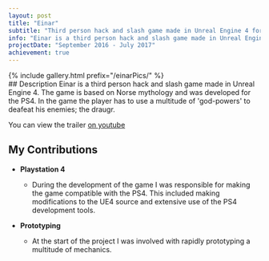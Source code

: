 ```yaml
---
layout: post
title: "Einar"
subtitle: "Third person hack and slash game made in Unreal Engine 4 for PS4."
info: "Einar is a third person hack and slash game made in Unreal Engine 4. The game is based on Norse mythology and was developed for the PS4 by a team of more than 30 students. In the game the player has to use a multitude of 'god-powers' to deafeat his enemies; the draugr."
projectDate: "September 2016 - July 2017"
achievement: true
---
```

<div class="galleryOverlay">
  {% include gallery.html prefix="/einarPics/" %}
  <a href="http://store.steampowered.com/app/674400/Einar/" class="steamOverlayButton"></a>
</div>
## Description
Einar is a third person hack and slash game made in Unreal Engine 4. The game is based on Norse mythology and was developed for the PS4. In the game the player has to use a multitude of 'god-powers' to deafeat his enemies; the draugr.

You can view the trailer [on youtube](https://www.youtube.com/watch?v=cAe5JFwOv6A)


## My Contributions
* __Playstation 4__
  * During the development of the game I was responsible for making the game compatible with the PS4. This included making modifications to the UE4 source and extensive use of the PS4 development tools.
  
* __Prototyping__
  * At the start of the project I was involved with rapidly prototyping a multitude of mechanics.
